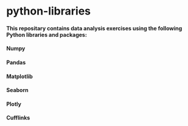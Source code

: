 # python-libraries
#### This repositary contains data analysis exercises using the following Python libraries and packages: 
#### Numpy
#### Pandas
#### Matplotlib
#### Seaborn
#### Plotly
#### Cufflinks

